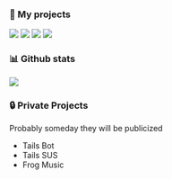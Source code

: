 ### 📘 My projects

[![](https://github-readme-stats.vercel.app/api/pin/?username=pikachutw&repo=Discord.js-v13-Command-Handler)](https://github.com/PikachuTW/Discord.js-v13-Command-Handler)
[![](https://github-readme-stats.vercel.app/api/pin/?username=pikachutw&repo=Face-Recognition)](https://github.com/PikachuTW/Face-Recognition)
[![](https://github-readme-stats.vercel.app/api/pin/?username=pikachutw&repo=FB-SAO-Random-Frame)](https://github.com/PikachuTW/FB-SAO-Random-Frame)
[![](https://github-readme-stats.vercel.app/api/pin/?username=pikachutw&repo=Discord-AI-Reply-Bot)](https://github.com/PikachuTW/Discord-AI-Reply-Bot)

### 📊 Github stats
[![](https://github-readme-streak-stats.herokuapp.com/?user=pikachutw&theme=default&date_format=M%20j%5B%2C%20Y%5D)](https://github.com/PikachuTW)

### 🔒 Private Projects

Probably someday they will be publicized

* Tails Bot
* Tails SUS
* Frog Music
